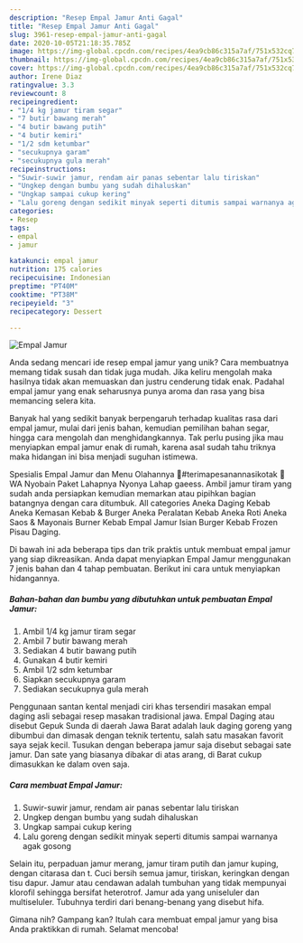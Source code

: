 ```yaml
---
description: "Resep Empal Jamur Anti Gagal"
title: "Resep Empal Jamur Anti Gagal"
slug: 3961-resep-empal-jamur-anti-gagal
date: 2020-10-05T21:18:35.785Z
image: https://img-global.cpcdn.com/recipes/4ea9cb86c315a7af/751x532cq70/empal-jamur-foto-resep-utama.jpg
thumbnail: https://img-global.cpcdn.com/recipes/4ea9cb86c315a7af/751x532cq70/empal-jamur-foto-resep-utama.jpg
cover: https://img-global.cpcdn.com/recipes/4ea9cb86c315a7af/751x532cq70/empal-jamur-foto-resep-utama.jpg
author: Irene Diaz
ratingvalue: 3.3
reviewcount: 8
recipeingredient:
- "1/4 kg jamur tiram segar"
- "7 butir bawang merah"
- "4 butir bawang putih"
- "4 butir kemiri"
- "1/2 sdm ketumbar"
- "secukupnya garam"
- "secukupnya gula merah"
recipeinstructions:
- "Suwir-suwir jamur, rendam air panas sebentar lalu tiriskan"
- "Ungkep dengan bumbu yang sudah dihaluskan"
- "Ungkap sampai cukup kering"
- "Lalu goreng dengan sedikit minyak seperti ditumis sampai warnanya agak gosong"
categories:
- Resep
tags:
- empal
- jamur

katakunci: empal jamur 
nutrition: 175 calories
recipecuisine: Indonesian
preptime: "PT40M"
cooktime: "PT38M"
recipeyield: "3"
recipecategory: Dessert

---
```



![Empal Jamur](https://img-global.cpcdn.com/recipes/4ea9cb86c315a7af/751x532cq70/empal-jamur-foto-resep-utama.jpg)

Anda sedang mencari ide resep empal jamur yang unik? Cara membuatnya memang tidak susah dan tidak juga mudah. Jika keliru mengolah maka hasilnya tidak akan memuaskan dan justru cenderung tidak enak. Padahal empal jamur yang enak seharusnya punya aroma dan rasa yang bisa memancing selera kita.

Banyak hal yang sedikit banyak berpengaruh terhadap kualitas rasa dari empal jamur, mulai dari jenis bahan, kemudian pemilihan bahan segar, hingga cara mengolah dan menghidangkannya. Tak perlu pusing jika mau menyiapkan empal jamur enak di rumah, karena asal sudah tahu triknya maka hidangan ini bisa menjadi suguhan istimewa.

Spesialis Empal Jamur dan Menu Olahannya 🍴#terimapesanannasikotak 📱WA Nyobain Paket Lahapnya Nyonya Lahap gaeess. Ambil jamur tiram yang sudah anda persiapkan kemudian memarkan atau pipihkan bagian batangnya dengan cara ditumbuk. All categories Aneka Daging Kebab Aneka Kemasan Kebab &amp; Burger Aneka Peralatan Kebab Aneka Roti Aneka Saos &amp; Mayonais Burner Kebab Empal Jamur Isian Burger Kebab Frozen Pisau Daging.


Di bawah ini ada beberapa tips dan trik praktis untuk membuat empal jamur yang siap dikreasikan. Anda dapat menyiapkan Empal Jamur menggunakan 7 jenis bahan dan 4 tahap pembuatan. Berikut ini cara untuk menyiapkan hidangannya.

<!--inarticleads1-->

##### Bahan-bahan dan bumbu yang dibutuhkan untuk pembuatan Empal Jamur:

1. Ambil 1/4 kg jamur tiram segar
1. Ambil 7 butir bawang merah
1. Sediakan 4 butir bawang putih
1. Gunakan 4 butir kemiri
1. Ambil 1/2 sdm ketumbar
1. Siapkan secukupnya garam
1. Sediakan secukupnya gula merah


Penggunaan santan kental menjadi ciri khas tersendiri masakan empal daging asli sebagai resep masakan tradisional jawa. Empal Daging atau disebut Gepuk Sunda di daerah Jawa Barat adalah lauk daging goreng yang dibumbui dan dimasak dengan teknik tertentu, salah satu masakan favorit saya sejak kecil. Tusukan dengan beberapa jamur saja disebut sebagai sate jamur. Dan sate yang biasanya dibakar di atas arang, di Barat cukup dimasukkan ke dalam oven saja. 

<!--inarticleads2-->

##### Cara membuat Empal Jamur:

1. Suwir-suwir jamur, rendam air panas sebentar lalu tiriskan
1. Ungkep dengan bumbu yang sudah dihaluskan
1. Ungkap sampai cukup kering
1. Lalu goreng dengan sedikit minyak seperti ditumis sampai warnanya agak gosong


Selain itu, perpaduan jamur merang, jamur tiram putih dan jamur kuping, dengan citarasa dan t. Cuci bersih semua jamur, tiriskan, keringkan dengan tisu dapur. Jamur atau cendawan adalah tumbuhan yang tidak mempunyai klorofil sehingga bersifat heterotrof. Jamur ada yang uniseluler dan multiseluler. Tubuhnya terdiri dari benang-benang yang disebut hifa. 

Gimana nih? Gampang kan? Itulah cara membuat empal jamur yang bisa Anda praktikkan di rumah. Selamat mencoba!
